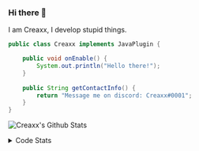 ### Hi there 👋

I am Creaxx, I develop stupid things. 

```java
public class Creaxx implements JavaPlugin {

    public void onEnable() {
        System.out.println("Hello there!");
    }
    
    public String getContactInfo() {
        return "Message me on discord: Creaxx#0001";
    }
}
```

![Creaxx's Github Stats](https://github-readme-stats.vercel.app/api?username=CreaxxOG&show_icons=true&theme=dark&count_private=true)

<details>
  <summary>Code Stats</summary>

<!--START_SECTION:waka-->
![Code Time](http://img.shields.io/badge/Code%20Time-1%2C151%20hrs%2056%20mins-blue)

![Lines of code](https://img.shields.io/badge/From%20Hello%20World%20I%27ve%20Written-526.4%20thousand%20lines%20of%20code-blue)

**🐱 My GitHub Data** 

> 📦 66.3 kB Used in GitHub's Storage 
 > 
> 🏆 968 Contributions in the Year 2023
 > 
> 🚫 Not Opted to Hire
 > 
> 📜 4 Public Repositories 
 > 
> 🔑 2 Private Repositories 
 > 
**I'm an Early 🐤** 

```text
🌞 Morning                276 commits         ██░░░░░░░░░░░░░░░░░░░░░░░   07.57 % 
🌆 Daytime                1579 commits        ███████████░░░░░░░░░░░░░░   43.33 % 
🌃 Evening                1734 commits        ████████████░░░░░░░░░░░░░   47.59 % 
🌙 Night                  55 commits          ░░░░░░░░░░░░░░░░░░░░░░░░░   01.51 % 
```
📅 **I'm Most Productive on Saturday** 

```text
Monday                   419 commits         ███░░░░░░░░░░░░░░░░░░░░░░   11.50 % 
Tuesday                  469 commits         ███░░░░░░░░░░░░░░░░░░░░░░   12.87 % 
Wednesday                503 commits         ███░░░░░░░░░░░░░░░░░░░░░░   13.80 % 
Thursday                 581 commits         ████░░░░░░░░░░░░░░░░░░░░░   15.94 % 
Friday                   339 commits         ██░░░░░░░░░░░░░░░░░░░░░░░   09.30 % 
Saturday                 681 commits         █████░░░░░░░░░░░░░░░░░░░░   18.69 % 
Sunday                   652 commits         ████░░░░░░░░░░░░░░░░░░░░░   17.89 % 
```


📊 **This Week I Spent My Time On** 

```text
💬 Programming Languages: 
Java                     10 hrs 36 mins      ████████████████████████░   94.48 % 
XML                      20 mins             █░░░░░░░░░░░░░░░░░░░░░░░░   03.06 % 
YAML                     10 mins             ░░░░░░░░░░░░░░░░░░░░░░░░░   01.51 % 
GitIgnore file           4 mins              ░░░░░░░░░░░░░░░░░░░░░░░░░   00.68 % 
textmate                 1 min               ░░░░░░░░░░░░░░░░░░░░░░░░░   00.19 % 

🔥 Editors: 
IntelliJ                 11 hrs 13 mins      █████████████████████████   100.00 % 
```

**I Mostly Code in Java** 

```text
Java                     51 repos            █████████████████████░░░░   82.26 % 
Kotlin                   8 repos             ███░░░░░░░░░░░░░░░░░░░░░░   12.90 % 
TypeScript               2 repos             █░░░░░░░░░░░░░░░░░░░░░░░░   03.23 % 
EJS                      1 repo              ░░░░░░░░░░░░░░░░░░░░░░░░░   01.61 % 
```




 Last Updated on 27/03/2023 06:25:29 UTC
<!--END_SECTION:waka-->
</details>
